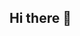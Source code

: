 ## Hi there 👋

<!--
**rrangeess/rrangeess** is a ✨ _special_ ✨ repository because its `README.md` (this file) appears on your GitHub profile.

Here are some ideas to get you started:

- 🔭 I’m currently working on ...
- 🌱 I’m currently learning ...
- 👯 I’m looking to collaborate on ...
- 🤔 I’m looking for help with ...
- 💬 Ask me about ...
- 📫 How to reach me: ...
- 😄 Pronouns: ...
- ⚡ Fun fact: ...
<img src="https://capsule-render.vercel.app/api?type=waving&color=timeGradient&height=120&section=header&text=랑랑씨의%개발공&fontSize=텍스트크기" />
<img src="https://capsule-render.vercel.app/api?type=waving&color=timeGradient&height=120&section=footer&text=텍스트&fontSize=텍스트크기" />

